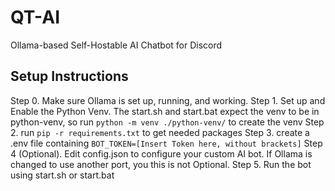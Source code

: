 # QT-AI
Ollama-based Self-Hostable AI Chatbot for Discord

## Setup Instructions
Step 0. Make sure Ollama is set up, running, and working.
Step 1. Set up and Enable the Python Venv. The start.sh and start.bat expect the venv to be in python-venv, so run `python -m venv ./python-venv/` to create the venv
Step 2. run `pip -r requirements.txt` to get needed packages
Step 3. create a .env file containing `BOT_TOKEN=[Insert Token here, without brackets]`
Step 4 (Optional). Edit config.json to configure your custom AI bot. If Ollama is changed to use another port, you this is not Optional.
Step 5. Run the bot using start.sh or start.bat
